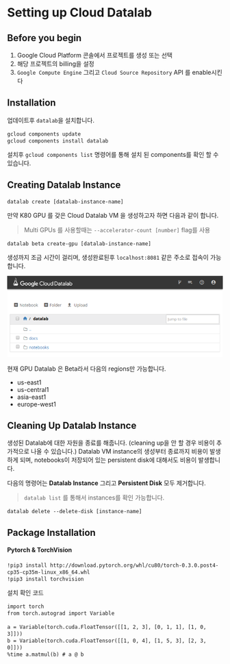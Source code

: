 # Setting up Cloud Datalab

## Before you begin

1. Google Cloud Platform 콘솔에서 프로젝트를 생성 또는 선택
2. 해당 프로젝트의 billing을 설정
3. `Google Compute Engine` 그리고 `Cloud Source Repository` API 를 enable시킨다

## Installation

업데이트후 `datalab`을 설치합니다.

```
gcloud components update
gcloud components install datalab
```

설치후 `gcloud components list` 명령어를 통해 설치 된 components를 확인 할 수 있습니다.

## Creating Datalab Instance

```
datalab create [datalab-instance-name]
```

만약 K80 GPU 를 갖은 Cloud Datalab VM 을 생성하고자 하면 다음과 같이 합니다.

> Multi GPUs 를 사용할때는 `--accelerator-count [number]` flag를 사용

```
datalab beta create-gpu [datalab-instance-name]
```

생성까지 조금 시간이 걸리며, 생성완료된후 `localhost:8081` 같은 주소로 접속이 가능합니다. 

![Datalab1](images/datalab1.png)

현재 GPU Datalab 은 Beta라서 다음의 regions만 가능합니다.
 
* us-east1
* us-central1
* asia-east1
* europe-west1


## Cleaning Up Datalab Instance

생성된 Datalab에 대한 자원을 종료를 해줍니다. (cleaning up을 안 할 경우 비용이 추가적으로 나올 수 있습니다.) Datalab VM instance의 생성부터 종료까지 비용이 발생하게 되며, notebooks이 저장되어 있는 persistent disk에 대해서도 비용이 발생합니다. 

다음의 명령어는 **Datalab Instance** 그리고 **Persistent Disk**  모두 제거합니다. 

> `datalab list` 를 통해서 instances를 확인 가능합니다.

```
datalab delete --delete-disk [instance-name]
```

## Package Installation

#### Pytorch & TorchVision

```
!pip3 install http://download.pytorch.org/whl/cu80/torch-0.3.0.post4-cp35-cp35m-linux_x86_64.whl
!pip3 install torchvision
```

설치 확인 코드

```
import torch
from torch.autograd import Variable

a = Variable(torch.cuda.FloatTensor([[1, 2, 3], [0, 1, 1], [1, 0, 3]]))
b = Variable(torch.cuda.FloatTensor([[1, 0, 4], [1, 5, 3], [2, 3, 0]]))
%time a.matmul(b) # a @ b
```